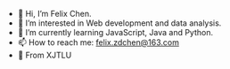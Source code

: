 - 👋 Hi, I’m Felix Chen.
- 👀 I’m interested in Web development and data analysis.
- 🌱 I’m currently learning JavaScript, Java and Python.
- 📫 How to reach me: felix.zdchen@163.com
- 🏫 From XJTLU

<!---
chenzhengde/chenzhengde is a ✨ special ✨ repository because its `README.md` (this file) appears on your GitHub profile.
You can click the Preview link to take a look at your changes.
--->
